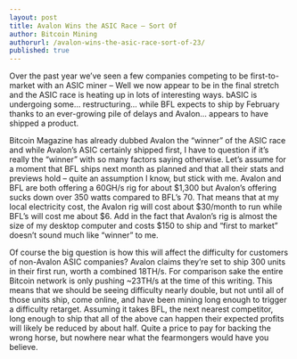 ```yaml
---
layout: post
title: Avalon Wins the ASIC Race – Sort Of
author: Bitcoin Mining
authorurl: /avalon-wins-the-asic-race-sort-of-23/
published: true
---
```


Over the past year we’ve seen a few companies competing to be first-to-market with an ASIC miner – Well we now appear to be in the final stretch and the ASIC race is heating up in lots of interesting ways. bASIC is undergoing some… restructuring… while BFL expects to ship by February thanks to an ever-growing pile of delays and Avalon… appears to have shipped a product.
<p>
Bitcoin Magazine has already dubbed Avalon the “winner” of the ASIC race and while Avalon’s ASIC certainly shipped first, I have to question if it’s really the “winner” with so many factors saying otherwise. Let’s assume for a moment that BFL ships next month as planned and that all their stats and previews hold – quite an assumption I know, but stick with me. Avalon and BFL are both offering a 60GH/s rig for about $1,300 but Avalon’s offering sucks down over 350 watts compared to BFL’s 70. That means that at my local electricity cost, the Avalon rig will cost about $30/month to run while BFL’s will cost me about $6. Add in the fact that Avalon’s rig is almost the size of my desktop computer and costs $150 to ship and “first to market” doesn’t sound much like “winner” to me.
<p>
Of course the big question is how this will affect the difficulty for customers of non-Avalon ASIC companies? Avalon claims they’re set to ship 300 units in their first run, worth a combined 18TH/s. For comparison sake the entire Bitcoin network is only pushing ~23TH/s at the time of this writing. This means that we should be seeing difficulty nearly double, but not until all of those units ship, come online, and have been mining long enough to trigger a difficulty retarget. Assuming it takes BFL, the next nearest competitor, long enough to ship that all of the above can happen their expected profits will likely be reduced by about half. Quite a price to pay for backing the wrong horse, but nowhere near what the fearmongers would have you believe.